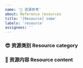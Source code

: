 ```yaml
---
name: '💎 资源参考'
about: Reference resources
title: '[Resource] some'
labels: 'resource'
assignees: ''
---
```


### 😎 资源类别 Resource category

<!-- 描述你所提供资源的类别。 -->
<!-- Describe the type of resource you provide. -->

### 🎨 资源内容 Resource content

<!-- 列出你所提供资源的详细内容。 -->
<!-- List the details of the resources you provide. -->

<!-- From: https://github.com/one-template/issue-template -->
